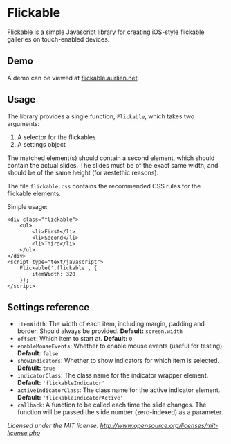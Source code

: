 Flickable
=========

Flickable is a simple Javascript library for creating iOS-style flickable galleries on touch-enabled devices.

Demo
----

A demo can be viewed at [flickable.aurlien.net](http://flickable.aurlien.net).

Usage
-----

The library provides a single function, `Flickable`, which takes two arguments:

1. A selector for the flickables
2. A settings object

The matched element(s) should contain a second element, which should contain the actual slides. The slides must be of the exact same width, and should be of the same height (for aestethic reasons).

The file `flickable.css` contains the recommended CSS rules for the flickable elements.

Simple usage:

    <div class="flickable">
        <ul>
            <li>First</li>
            <li>Second</li>
            <li>Third</li>
        </ul>
    </div>
    <script type="text/javascript">
        Flickable('.flickable', {
            itemWidth: 320
        });
    </script>

Settings reference
------------------

- `itemWidth`: The width of each item, including margin, padding and border. Should always be provided. **Default:** `screen.width`
- `offset`: Which item to start at. **Default:** `0`
- `enableMouseEvents`: Whether to enable mouse events (useful for testing). **Default:** `false`
- `showIndicators`: Whether to show indicators for which item is selected. **Default:** `true`
- `indicatorClass`: The class name for the indicator wrapper element. **Default:** `'flickableIndicator'`
- `activeIndicatorClass`: The class name for the active indicator element. **Default:** `'flickableIndicatorActive'`
- `callback`: A function to be called each time the slide changes. The function will be passed the slide number (zero-indexed) as a parameter.

_Licensed under the MIT license: http://www.opensource.org/licenses/mit-license.php_